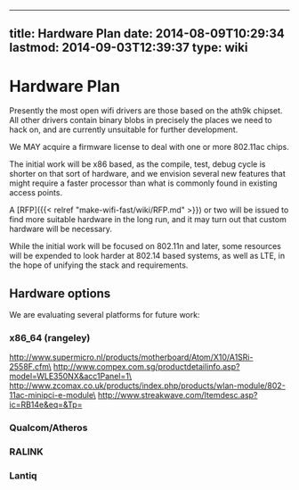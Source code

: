 
---
title: Hardware Plan
date: 2014-08-09T10:29:34
lastmod: 2014-09-03T12:39:37
type: wiki
---
Hardware Plan
=============

Presently the most open wifi drivers are those based on the ath9k
chipset. All other drivers contain binary blobs in precisely the places
we need to hack on, and are currently unsuitable for further
development.

We MAY acquire a firmware license to deal with one or more 802.11ac
chips.

The initial work will be x86 based, as the compile, test, debug cycle is
shorter on that sort of hardware, and we envision several new features
that might require a faster processor than what is commonly found in
existing access points.

A [RFP]({{< relref "make-wifi-fast/wiki/RFP.md" >}}) or two will be issued to find more suitable hardware
in the long run, and it may turn out that custom hardware will be
necessary.

While the initial work will be focused on 802.11n and later, some
resources will be expended to look harder at 802.14 based systems, as
well as LTE, in the hope of unifying the stack and requirements.

Hardware options
----------------

We are evaluating several platforms for future work:

### x86\_64 (rangeley)

http://www.supermicro.nl/products/motherboard/Atom/X10/A1SRi-2558F.cfm\
http://www.compex.com.sg/productdetailinfo.asp?model=WLE350NX&acc1Panel=1\
http://www.zcomax.co.uk/products/index.php/products/wlan-module/802-11ac-minipci-e-module\
http://www.streakwave.com/Itemdesc.asp?ic=RB14e&eq=&Tp=

### Qualcom/Atheros

### RALINK

### Lantiq
